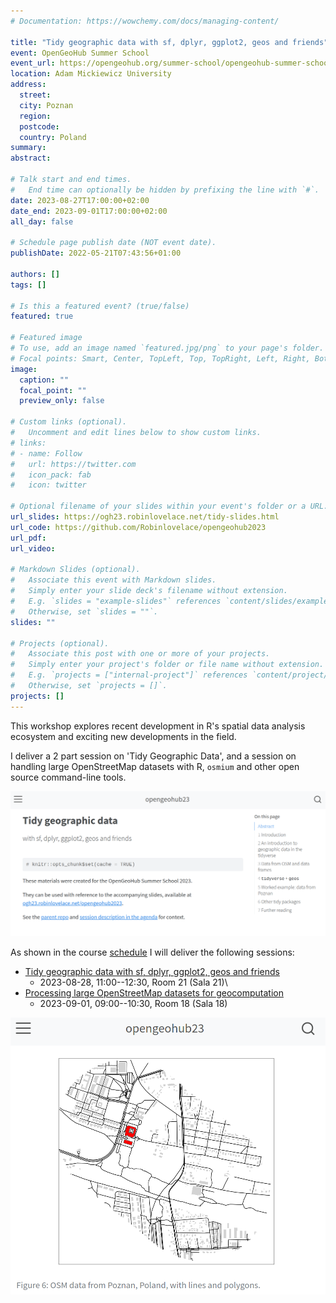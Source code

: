 ```yaml
---
# Documentation: https://wowchemy.com/docs/managing-content/

title: "Tidy geographic data with sf, dplyr, ggplot2, geos and friends"
event: OpenGeoHub Summer School
event_url: https://opengeohub.org/summer-school/opengeohub-summer-school-poznan-2023/
location: Adam Mickiewicz University
address:
  street: 
  city: Poznan
  region:
  postcode: 
  country: Poland
summary:
abstract:

# Talk start and end times.
#   End time can optionally be hidden by prefixing the line with `#`.
date: 2023-08-27T17:00:00+02:00
date_end: 2023-09-01T17:00:00+02:00
all_day: false

# Schedule page publish date (NOT event date).
publishDate: 2022-05-21T07:43:56+01:00

authors: []
tags: []

# Is this a featured event? (true/false)
featured: true

# Featured image
# To use, add an image named `featured.jpg/png` to your page's folder. 
# Focal points: Smart, Center, TopLeft, Top, TopRight, Left, Right, BottomLeft, Bottom, BottomRight.
image:
  caption: ""
  focal_point: ""
  preview_only: false

# Custom links (optional).
#   Uncomment and edit lines below to show custom links.
# links:
# - name: Follow
#   url: https://twitter.com
#   icon_pack: fab
#   icon: twitter

# Optional filename of your slides within your event's folder or a URL.
url_slides: https://ogh23.robinlovelace.net/tidy-slides.html
url_code: https://github.com/Robinlovelace/opengeohub2023
url_pdf:
url_video:

# Markdown Slides (optional).
#   Associate this event with Markdown slides.
#   Simply enter your slide deck's filename without extension.
#   E.g. `slides = "example-slides"` references `content/slides/example-slides.md`.
#   Otherwise, set `slides = ""`.
slides: ""

# Projects (optional).
#   Associate this post with one or more of your projects.
#   Simply enter your project's folder or file name without extension.
#   E.g. `projects = ["internal-project"]` references `content/project/deep-learning/index.md`.
#   Otherwise, set `projects = []`.
projects: []
---
```


This workshop explores recent development in R's spatial data analysis ecosystem and exciting new developments in the field.

I deliver a 2 part session on 'Tidy Geographic Data', and a session on handling large OpenStreetMap datasets with R, `osmium` and other open source command-line tools.

![](images/paste-1.png)

As shown in the course [schedule](https://pretalx.earthmonitor.org/opengeohub-summer-school-2023/schedule/) I will deliver the following sessions:

-   [Tidy geographic data with sf, dplyr, ggplot2, geos and friends](https://pretalx.earthmonitor.org/opengeohub-summer-school-2023/talk/7JN3FV/)
    -   2023-08-28, 11:00--12:30, Room 21 (Sala 21)\
-   [Processing large OpenStreetMap datasets for geocomputation](https://pretalx.earthmonitor.org/opengeohub-summer-school-2023/talk/SRMZVJ)
    -   2023-09-01, 09:00--10:30, Room 18 (Sala 18)

![](images/paste-2.png)